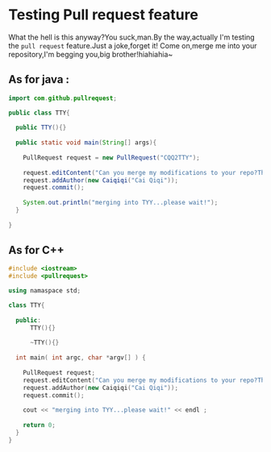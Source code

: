 # Testing Pull request feature

What the hell is this anyway?You suck,man.By the way,actually I'm testing the `pull request` feature.Just a joke,forget it! Come on,merge me into your repository,I'm begging you,big brother!hiahiahia~

## As for java :
```java
import com.github.pullrequest;

public class TTY{
  
  public TTY(){}
  
  public static void main(String[] args){
    
    PullRequest request = new PullRequest("CQQ2TTY");
  
    request.editContent("Can you merge my modifications to your repo?Thx");
    request.addAuthor(new Caiqiqi("Cai Qiqi"));
    request.commit();
  
    System.out.println("merging into TYY...please wait!");
  }
  
}
```

## As for C++

```C++
#include <iostream>
#include <pullrequest>

using namaspace std;

class TTY{
  
  public:
      TTY(){}
      
      ~TTY(){}
  
  int main( int argc, char *argv[] ) {
  
    PullRequest request;
    request.editContent("Can you merge my modifications to your repo?Thx");
    request.addAuthor(new Caiqiqi("Cai Qiqi"));
    request.commit();
    
    cout << "merging into TYY...please wait!" << endl ;
    
    return 0;
  }
}
```
